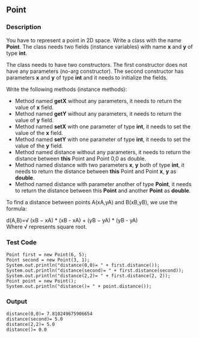 ## Point

### Description

You have to represent a point in 2D space. Write a class with the name <b>Point</b>. The class needs two fields (instance variables) with name <b>x</b> and <b>y</b> of type <b>int</b>.

The class needs to have two constructors. The first constructor does not have any parameters (no-arg constructor). The second constructor has parameters <b>x</b> and <b>y</b> of type <b>int</b> and it needs to initialize the fields.

Write the following methods (instance methods):

<ul>
<li>Method named <b>getX</b> without any parameters, it needs to return the value of <b>x</b> field.</li>
<li>Method named <b>getY</b> without any parameters, it needs to return the value of <b>y</b> field.</li>
<li>Method named <b>setX</b> with one parameter of type <b>int</b>, it needs to set the value of the <b>x</b> field.</li>
<li>Method named <b>setY</b> with one parameter of type <b>int</b>, it needs to set the value of the <b>y</b> field.</li>
<li>Method named distance without any parameters, it needs to return the distance between <b>this</b> Point and Point 0,0 as double.</li>
<li>Method named distance with two parameters <b>x</b>, <b>y</b> both of type <b>int</b>, it needs to return the distance between <b>this</b> Point and Point <b>x</b>, <b>y</b> as <b>double</b>.</li>
<li>Method named distance with parameter another of type <b>Point</b>, it needs to return the distance between this <b>Point</b> and another <b>Point</b> as <b>double</b>.</li>
</ul>

To find a distance between points A(xA,yA) and B(xB,yB), we use the formula:

d(A,B)=√ (xB − xA) * (xB - xA) + (yB − yA) * (yB - yA)<br>
Where √ represents square root.

### Test Code

    Point first = new Point(6, 5);
    Point second = new Point(3, 1);
    System.out.println("distance(0,0)= " + first.distance());
    System.out.println("distance(second)= " + first.distance(second));
    System.out.println("distance(2,2)= " + first.distance(2, 2));
    Point point = new Point();
    System.out.println("distance()= " + point.distance());

### Output

    distance(0,0)= 7.810249675906654
    distance(second)= 5.0
    distance(2,2)= 5.0
    distance()= 0.0
